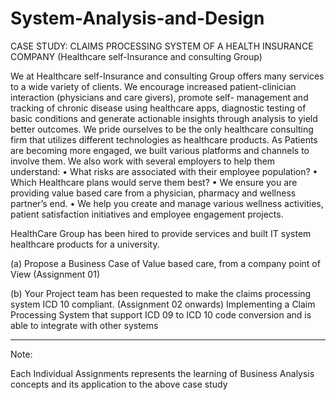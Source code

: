 # System-Analysis-and-Design

CASE STUDY: CLAIMS PROCESSING SYSTEM OF A HEALTH INSURANCE COMPANY (Healthcare self-Insurance and consulting Group)

We at Healthcare self-Insurance and consulting Group offers many services to a wide variety of clients. We encourage increased patient-clinician interaction (physicians and care givers), promote self- management and tracking of chronic disease using healthcare apps, diagnostic testing of basic conditions and generate actionable insights through analysis to yield better outcomes. We pride ourselves to be the only healthcare consulting firm that utilizes different technologies as healthcare products. As Patients are becoming more engaged, we built various platforms and channels to involve them. We also work with several employers to help them understand:
• What risks are associated with their employee population?
• Which Healthcare plans would serve them best?
• We ensure you are providing value based care from a physician, pharmacy and wellness partner’s end.
• We help you create and manage various wellness activities, patient satisfaction initiatives and employee engagement projects.

HealthCare Group has been hired to provide services and built IT system healthcare products for a university.

(a) Propose a Business Case of Value based care, from a company point of View (Assignment 01)

(b) Your Project team has been requested to make the claims processing system ICD 10 compliant. (Assignment 02 onwards) Implementing a Claim Processing System that support ICD 09 to ICD 10 code conversion and is able to integrate with other systems

------------------------------------------------------------------------------------------------------------------------------

Note:

Each Individual Assignments represents the learning of Business Analysis concepts and its application to the above case study
